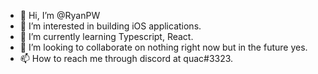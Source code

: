 - 👋 Hi, I’m @RyanPW
- 👀 I’m interested in building iOS applications.
- 🌱 I’m currently learning Typescript, React.
- 💞️ I’m looking to collaborate on nothing right now but in the future yes.
- 📫 How to reach me through discord at quac#3323.

<!---
RyanPW/RyanPW is a ✨ special ✨ repository because its `README.md` (this file) appears on your GitHub profile.
You can click the Preview link to take a look at your changes.
--->

